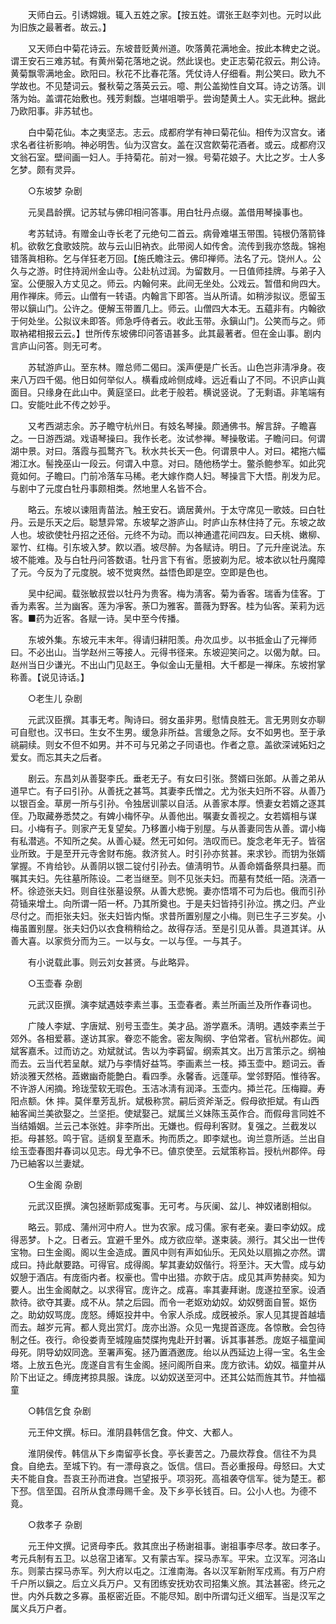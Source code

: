 <!-- { "loadSidebar": true } -->
　　天师白云。引诱嫦娥。辄入五姓之家。【按五姓。谓张王赵李刘也。元时以此为旧族之最著者。故云。】 

　　又天师白中菊花诗云。东坡昔贬黄州道。吹落黄花满地金。按此本稗史之说。谓王安石三难苏轼。有黄州菊花落地之说。然此误也。史正志菊花叙云。荆公诗。黄菊飘零满地金。欧阳曰。秋花不比春花落。凭仗诗人仔细看。荆公笑曰。欧九不学故也。不见楚词云。餐秋菊之落英云云。噫、荆公盖拗性自文耳。诗之访落。训落为始。盖谓花始敷也。残芳剩馥。岂堪咀嚼乎。尝询楚黄土人。实无此种。据此乃欧阳事。非苏轼也。 

　　白中菊花仙。本之夷坚志。志云。成都府学有神曰菊花仙。相传为汉宫女。诸求名者往祈影响。神必明吿。仙为汉宫女。盖在汉宫飮菊花酒者。或云。成都府汉文翁石室。壁间画一妇人。手持菊花。前对一猴。号菊花娘子。大比之岁。士人多乞梦。颇有灵异。 

　　○东坡梦 杂剧 

　　元吴昌龄撰。记苏轼与佛印相问答事。用白牡丹点缀。盖借用琴操事也。 

　　考苏轼诗。有赠金山寺长老了元绝句二首云。病骨难堪玉带围。钝根仍落箭锋机。欲敎乞食歌妓院。故与云山旧衲衣。此带阅人如传舍。流传到我亦悠哉。锦袍错落眞相称。乞与佯狂老万回。【施氏瞻注云。佛印禅师。法名了元。饶州人。公久与之游。时住持润州金山寺。公赴杭过润。为留数月。一日值师挂牌。与弟子入室。公便服入方丈见之。师云。内翰何来。此间无坐处。公戏云。暂借和尙四大。用作禅床。师云。山僧有一转语。内翰言下即答。当从所请。如稍涉拟议。愿留玉带以鎭山门。公许之。便解玉带置几上。师云。山僧四大本无。五藴非有。内翰欲于何处坐。公拟议未即答。师急呼侍者云。收此玉带。永鎭山门。公笑而与之。师取衲裙相报云云。】世所传东坡佛印问答语甚多。此其最著者。但在金山事。剧内言庐山问答。则无可考。 

　　苏轼游庐山。至东林。赠总师二偈曰。溪声便是广长舌。山色岂非淸凈身。夜来八万四千偈。他日如何举似人。横看成岭侧成峰。远近看山了不同。不识庐山眞面目。只缘身在此山中。黄庭坚曰。此老于般若。横说竖说。了无剩语。非笔端有口。安能吐此不传之妙乎。 

　　又考西湖志余。苏子瞻守杭州日。有妓名琴操。颇通佛书。解言辞。子瞻喜之。一日游西湖。戏语琴操曰。我作长老。汝试参禅。琴操敬诺。子瞻问曰。何谓湖中景。对曰。落霞与孤鹜齐飞。秋水共长天一色。何谓景中人。对曰。裙拖六幅湘江水。髻挽巫山一段云。何谓入中意。对曰。随他杨学士。鳖杀鲍参军。如此究竟如何。子瞻曰。门前冷落车马稀。老大嫁作商人妇。琴操言下大悟。削发为尼。与剧中了元度白牡丹事颇相类。然地里人名皆不合。 

　　略云。东坡以谏阻靑苗法。触王安石。谪居黄州。于太守席见一歌妓。曰白牡丹。云是乐天之后。聪慧异常。东坡挈之游庐山。时庐山东林住持了元。东坡之故人也。坡欲使牡丹招之还俗。元终不为动。而以神通遣花间四友。曰夭桃、嫩柳、翠竹、红梅。引东坡入梦。飮以酒。坡尽醉。为各赋诗。明日。了元升座说法。东坡不能难。及与白牡丹问答数语。牡丹言下有省。愿披剃为尼。坡本欲以牡丹魔障了元。今反为了元度脱。坡不觉爽然。益悟色即是空。空即是色也。 

　　吴中纪闻。载张敏叔尝以牡丹为贵客。梅为淸客。菊为香客。瑞香为佳客。丁香为素客。兰为幽客。莲为凈客。荼□为雅客。蔷薇为野客。桂为仙客。茉莉为远客。■药为近客。各赋一诗。吴中至今传播。 

　　东坡外集。东坡元丰末年。得请归耕阳羡。舟次瓜步。以书抵金山了元禅师曰。不必出山。当学赵州三等接人。元得书径来。东坡迎笑问之。以偈为献。曰。赵州当日少谦光。不出山门见赵王。争似金山无量相。大千都是一禅床。东坡拊掌称善。【说见诗话。】 

　　○老生儿 杂剧 

　　元武汉臣撰。其事无考。陶诗曰。弱女虽非男。慰情良胜无。言无男则女亦聊可自慰也。汉书曰。生女不生男。缓急非所益。言缓急之际。女不如男也。至于承祧嗣续。则女不但不如男。并不可与兄弟之子同语也。作者之意。盖欲深诫妬妇之爱女。而忘其夫之后者。 

　　剧云。东昌刘从善娶李氏。垂老无子。有女曰引张。赘婿曰张郞。从善之弟从道早亡。有子曰引孙。从善抚之甚笃。其妻李氏憎之。尤为张夫妇所不容。从善乃以银百金。草房一所与引孙。令独居训蒙以自活。从善家本厚。愤妻女若婿之逐其侄。乃取藏券悉焚之。有婢小梅怀孕。从善他出。嘱妻女善视之。女若婿相与谋曰。小梅有子。则家产无复望矣。乃移置小梅于别屋。与从善妻同吿从善。谓小梅有私潜逃。不知所之矣。从善心疑。然无可如何。浩叹而已。旋念老年无子。皆宿业所致。于是至开元寺舍财布施。救济贫人。时引孙亦贫甚。来求钞。而钥为张婿掌握。不肯给钞。从善阴以银二锭付引孙去。値淸明节。从善命婿备祭具扫墓。而嘱其夫妇。先往墓所陈设。二老当继至。则不见张夫妇。而墓有焚纸一陌。浇酒一杯。徐迹张夫妇。则自往张墓设祭。从善大悲惋。妻亦悟壻不可为后也。俄而引孙荷锸来增土。向所谓一陌一杯。乃其所奠也。于是夫妇皆持引孙泣。携之归。产业尽付之。而拒张夫妇。张夫妇皆内惭。求昔所置别屋之小梅。则已生子三岁矣。小梅虽置别屋。张夫妇仍以衣食稍稍给之。故得存活。至是引见从善。具道其详。从善大喜。以家赀分而为三。一以与女。一以与侄。一与其子。 

　　有小说载此事。则云刘女甚贤。与此略异。 

　　○玉壶春 杂剧 

　　元武汉臣撰。演李斌遇妓李素兰事。玉壶春者。素兰所画兰及所作春词也。 

　　广陵人李斌、字唐斌、别号玉壶生。美才品。游学嘉禾。淸明。遇妓李素兰于郊外。各相爱慕。遂访其家。眷恋不能舍。密友陶纲、字伯常者。官杭州郡佐。闻斌客嘉禾。过而访之。劝斌就试。吿以为李羁留。纲索其文。出万言策示之。纲袖而去。云当代若呈献。斌乃与李情好益笃。李画素兰一枝。揷玉壶中。题词云。香娇淡雅天然格。蕋嫩幽奇能艶白。看四季。永馨香。远蓬荜。堂邻野陌。惟待客。不许游人闲摘。玲珑莹软无瑕色。玉洁冰淸有润泽。玉壶内。揷兰花。压梅瓣。寿阳点额。休 摔。莫伴羣芳乱折。斌极称赏。嗣后资斧渐乏。假母欲拒斌。有山西紬客闻兰美欲娶之。兰坚拒。使斌娶己。斌属兰义妹陈玉英作合。而假母言同姓不当结婚姻。兰云己本张姓。非李所出。无嫌也。假母利客财。复强之。兰截发以拒。母甚怒。鸣于官。适纲复至嘉禾。拘而质之。即李斌也。询兰意所适。兰出自绘玉壶春图幷春词以见志。母尤争不已。値京使至。云斌策称旨。授杭州郡倅。母乃已紬客以兰妻斌。 

　　○生金阁 杂剧 

　　元武汉臣撰。演包拯断郭成寃事。无可考。与灰阑、盆儿、神奴诸剧相似。 

　　略云。郭成、蒲州河中府人。世为农家。成习儒。家有老亲。妻曰李幼奴。成得恶梦。卜之。日者云。宜避千里外。成方欲应举。遂束装。濒行。其父出一世传宝物。曰生金阁。阁以生金造成。置风中则有声如仙乐。无风处以扇搧之亦然。谓成曰。持此献要路。可得官。成得阁。挈其妻幼奴偕行。将至汴。天大雪。成与幼奴憩于酒店。有庞衙内者。权豪也。雪中出猎。亦飮于店。成见其声势赫奕。知为要人。出生金阁献之。以求得官。庞许之。成喜。率其妻拜谢。庞遂拉至家。设酒款待。欲夺其妻。成不从。禁之后园。而令一老妪劝幼奴。幼奴劈面自誓。妪伤之。助幼奴骂庞。庞怒。缚妪投井中。令家人杀成。成旣被杀。家人见其提首越墙而去。越岁元宵。都人竞出赏灯。庞亦出游。众见一鬼提首逐庞。各惊散。会包待制之任。夜行。命役娄靑至城隍庙焚牒拘鬼赴开封署。诉其事甚悉。庞妪子福童闻母死。阴导幼奴同逸。至署声寃。拯乃置酒邀庞。绐以从西延边上得一宝。名生金塔。上放五色光。庞遂自言有生金阁。拯问阁所自来。庞方欲讳。幼奴。福童并从阶下出证之。缚庞拷掠具服。诛庞。以幼奴送至河中。还其公姑而旌其节。幷恤福童 

　　○韩信乞食 杂剧 

　　元王仲文撰。标曰。淮阴县韩信乞食。仲文、大都人。 

　　淮阴侯传。韩信从下乡南留亭长食。亭长妻苦之。乃晨炊荐食。信往不为具食。自绝去。至城下钓。有一漂母哀之。饭信。信曰。吾必重报母。母怒曰。大丈夫不能自食。吾哀王孙而进食。岂望报乎。项羽死。高祖袭夺信军。徙为楚王。都下邳。信至国。召所从食漂母赐千金。及下乡亭长钱百。曰。公小人也。为德不竟。 

　　○救孝子 杂剧 

　　元王仲文撰。记贤母李氏。救其庶出子杨谢祖事。谢祖事李尽孝。故曰孝子。考元兵制有五卫。以总宿卫诸军。又有蒙古军。探马赤军。平宋。立汉军。河洛山东。则蒙古探马赤军。列大府以屯之。江淮南海。各以汉军新附军戍焉。有万户府千户所以鎭之。后立义兵万户。又有团练安抚劝农司招集义旅。其法甚密。终元之世。内外兵数之多寡。虽枢密近臣。不能尽知。剧中所谓勾迁义细军。当是汉军之属义兵万户者。 

